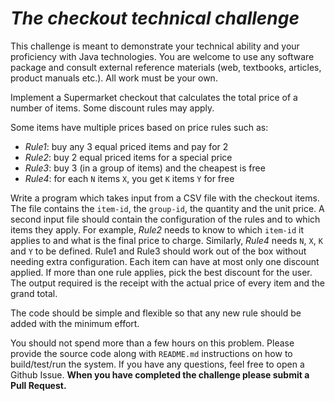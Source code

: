 # _The checkout technical challenge_

This challenge is meant to demonstrate your technical ability and your proficiency with Java technologies.  You are welcome to use any software package and consult external reference materials (web, textbooks, articles, product manuals etc.). All work must be your own.

Implement a Supermarket checkout that calculates the total price of a number of items. Some discount rules may apply.

Some items have multiple prices based on price rules such as:
- *Rule1*: buy any 3 equal priced items and pay for 2
- *Rule2*: buy 2 equal priced items for a special price
- *Rule3*: buy 3 (in a group of items) and the cheapest is free
- *Rule4*: for each `N` items `X`, you get `K` items `Y` for free

Write a program which takes input from a CSV file with the checkout items. The file contains the `item-id`, the `group-id`, the quantity and the unit price.
A second input file should contain the configuration of the rules and to which items they apply. For example, *Rule2* needs to know to which `item-id` it applies to and what is the final price to charge. Similarly, *Rule4* needs `N`, `X`, `K` and `Y` to be defined. Rule1 and Rule3 should work out of the box without needing extra configuration.
Each item can have at most only one discount applied. If more than one rule applies, pick the best discount for the user.
The output required is the receipt with the actual price of every item and the grand total.

The code should be simple and flexible so that any new rule should be added with the minimum effort.

You should not spend more than a few hours on this problem. Please provide the source code along with `README.md` instructions on how to build/test/run the system. If you have any questions, feel free to open a Github Issue. **When you have completed the challenge please submit a Pull Request.**
